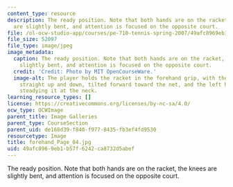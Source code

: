 ```yaml
---
content_type: resource
description: The ready position. Note that both hands are on the racket, the knees
  are slightly bent, and attention is focused on the opposite court.
file: /ol-ocw-studio-app/courses/pe-710-tennis-spring-2007/49afc8969eb1b57f6242ca8732d5abef_forehand_Page_04.jpg
file_size: 52097
file_type: image/jpeg
image_metadata:
  caption: The ready position. Note that both hands are on the racket, the knees are
    slightly bent, and attention is focused on the opposite court.
  credit: 'Credit: Photo by MIT OpenCourseWare.'
  image-alt: The player holds the racket in the forehand grip, with the head aligned
    straight up and down, tilted forward toward the net, and the left hand lightly
    steadying it at the neck.
learning_resource_types: []
license: https://creativecommons.org/licenses/by-nc-sa/4.0/
ocw_type: OCWImage
parent_title: Image Galleries
parent_type: CourseSection
parent_uid: de168d39-f840-f977-8435-fb3ef4fd9530
resourcetype: Image
title: forehand_Page_04.jpg
uid: 49afc896-9eb1-b57f-6242-ca8732d5abef
---
```

The ready position. Note that both hands are on the racket, the knees are slightly bent, and attention is focused on the opposite court.